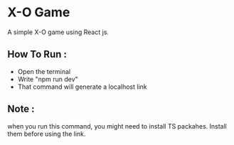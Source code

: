 # X-O Game
A simple X-O game using React js.
## How To Run :
- Open the terminal
- Write "npm run dev"
- That command will generate a localhost link

## Note : 
when you run this command, you might need to install TS packahes. Install them before using the link.
